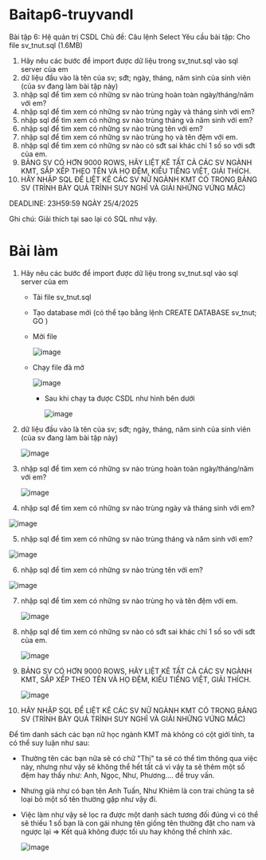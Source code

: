 # Baitap6-truyvandl

Bài tập 6: Hệ quản trị CSDL
Chủ đề: Câu lệnh Select
Yêu cầu bài tập: 
Cho file sv_tnut.sql (1.6MB)
1. Hãy nêu các bước để import được dữ liệu trong sv_tnut.sql vào sql server của em
2. dữ liệu đầu vào là tên của sv; sđt; ngày, tháng, năm sinh của sinh viên (của sv đang làm bài tập này)
3. nhập sql để tìm xem có những sv nào trùng hoàn toàn ngày/tháng/năm với em?
4. nhập sql để tìm xem có những sv nào trùng ngày và tháng sinh với em?
5. nhập sql để tìm xem có những sv nào trùng tháng và năm sinh với em?
6. nhập sql để tìm xem có những sv nào trùng tên với em?
7. nhập sql để tìm xem có những sv nào trùng họ và tên đệm với em.
8. nhập sql để tìm xem có những sv nào có sđt sai khác chỉ 1 số so với sđt của em.
9. BẢNG SV CÓ HƠN 9000 ROWS, HÃY LIỆT KÊ TẤT CẢ CÁC SV NGÀNH KMT, SẮP XẾP THEO TÊN VÀ HỌ ĐỆM, KIỂU TIẾNG  VIỆT, GIẢI THÍCH.
10. HÃY NHẬP SQL ĐỂ LIỆT KÊ CÁC SV NỮ NGÀNH KMT CÓ TRONG BẢNG SV (TRÌNH BÀY QUÁ TRÌNH SUY NGHĨ VÀ GIẢI NHỮNG VỨNG MẮC)

DEADLINE: 23H59:59 NGÀY 25/4/2025

Ghi chú: Giải thích tại sao lại có SQL như vậy.



# Bài làm

1. Hãy nêu các bước để import được dữ liệu trong sv_tnut.sql vào sql server của em
   - Tải file sv_tnut.sql
   - Tạo database mới (có thể tạo bằng lệnh CREATE DATABASE sv_tnut;
                                             GO )
   - Mởi file






     ![image](https://github.com/user-attachments/assets/8b3b38ac-d00f-4cb3-8805-2447e2f363a7)




   - Chạy file đã mở







       ![image](https://github.com/user-attachments/assets/2ef971c7-8b0c-467a-b87a-a6464bc3eb3a)







     - Sau khi chạy ta được CSDL như hình bên dưới
    






        ![image](https://github.com/user-attachments/assets/b358a22c-9de8-4953-9786-9be7c4915ec3)






       


2. dữ liệu đầu vào là tên của sv; sđt; ngày, tháng, năm sinh của sinh viên (của sv đang làm bài tập này)





   ![image](https://github.com/user-attachments/assets/01cca7e6-e16b-4d66-9173-507865f94c73)





3. nhập sql để tìm xem có những sv nào trùng hoàn toàn ngày/tháng/năm với em?





   ![image](https://github.com/user-attachments/assets/200cd4da-78cf-4599-bfc2-5d7b821ea848)





4. nhập sql để tìm xem có những sv nào trùng ngày và tháng sinh với em?







![image](https://github.com/user-attachments/assets/dcef16ca-2921-4301-9621-3da8e394b158)







5. nhập sql để tìm xem có những sv nào trùng tháng và năm sinh với em?






![image](https://github.com/user-attachments/assets/d88db5df-1359-4f94-ac8b-179bca1a3848)






6. nhập sql để tìm xem có những sv nào trùng tên với em?







![image](https://github.com/user-attachments/assets/599dcfd1-2beb-42bb-8306-e4fd4e8fb27e)







7. nhập sql để tìm xem có những sv nào trùng họ và tên đệm với em.






   ![image](https://github.com/user-attachments/assets/0343c42f-cdb9-4579-9224-68a369406a86)







8. nhập sql để tìm xem có những sv nào có sđt sai khác chỉ 1 số so với sđt của em.







   ![image](https://github.com/user-attachments/assets/b7b32f94-c399-4081-ac1d-6075fe9fa8a5)








9. BẢNG SV CÓ HƠN 9000 ROWS, HÃY LIỆT KÊ TẤT CẢ CÁC SV NGÀNH KMT, SẮP XẾP THEO TÊN VÀ HỌ ĐỆM, KIỂU TIẾNG  VIỆT, GIẢI THÍCH.
  






   ![image](https://github.com/user-attachments/assets/0a9f2fbb-a8f3-42cd-888c-3b09b2421a92)





10. HÃY NHẬP SQL ĐỂ LIỆT KÊ CÁC SV NỮ NGÀNH KMT CÓ TRONG BẢNG SV (TRÌNH BÀY QUÁ TRÌNH SUY NGHĨ VÀ GIẢI NHỮNG VỨNG MẮC)


   Để tìm danh sách các bạn nữ học ngành KMT mà không có cột giới tính, ta có thể suy luận như sau:
   - Thường tên các bạn nữa sẽ có chữ "Thị" ta sẽ có thể tìm thông qua việc này, nhưng như vậy sẽ không thể hết tất cả vì vậy
   ta sẽ thêm một số đệm hay thấy như: Anh, Ngọc, Như, Phương.... để truy vấn.
   - Nhưng giả như có bạn tên Anh Tuấn, Như Khiêm là con trai chúng ta sẽ loại bỏ một số tên thường gập như vậy đi.
   - Việc làm như vậy sẽ lọc ra được một danh sách tương đối đúng vì có thể sẽ thiếu 1 số bạn là con gái nhưng tên giống tên
  thường đặt cho nam và ngược lại
    => Kết quả không được tối ưu hay không thể chính xác.



       ![image](https://github.com/user-attachments/assets/110a23bf-573c-4e80-99bd-eabf03801ef9)























   



